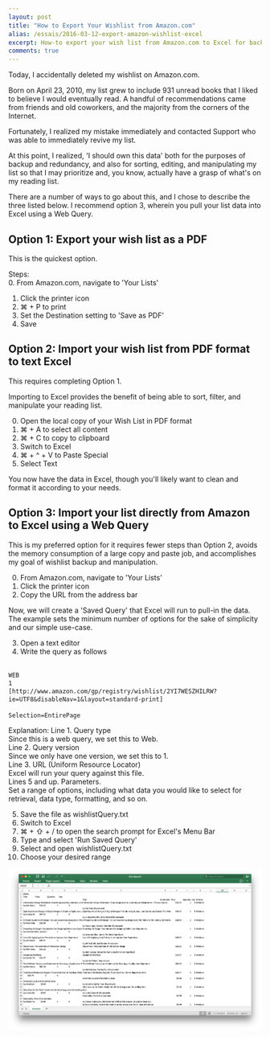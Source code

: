 ```yaml
---
layout: post
title: "How to Export Your Wishlist from Amazon.com"
alias: /essais/2016-03-12-export-amazon-wishlist-excel  
excerpt: How-to export your wish list from Amazon.com to Excel for backup and editing.  
comments: true
---
```


Today, I accidentally deleted my wishlist on Amazon.com.  

Born on April 23, 2010, my list grew to include 931 unread books that I liked to believe I would eventually read. A handful of recommendations came from friends and old coworkers, and the majority from the corners of the Internet.

Fortunately, I realized my mistake immediately and contacted Support who was able to immediately revive my list.  

At this point, I realized, 'I should own this data' both for the purposes of backup and redundancy, and also for sorting, editing, and manipulating my list so that I may prioritize and, you know, actually have a grasp of what's on my reading list.  

There are a number of ways to go about this, and I chose to describe the three listed below. I recommend option 3, wherein you pull your list data into Excel using a Web Query. 

## Option 1: Export your wish list as a PDF  

This is the quickest option.

Steps:  
0. From Amazon.com, navigate to 'Your Lists'  
1. Click the printer icon  
2. ⌘ + P to print
3. Set the Destination setting to 'Save as PDF'  
4. Save  

## Option 2: Import your wish list from PDF format to text Excel

This requires completing Option 1. 

Importing to Excel provides the benefit of being able to sort, filter, and manipulate your reading list. 

0. Open the local copy of your Wish List in PDF format  
1. ⌘ + A to select all content  
2. ⌘ + C to copy to clipboard  
3. Switch to Excel  
3. ⌘ + ^ + V to Paste Special  
4. Select Text   

You now have the data in Excel, though you'll likely want to clean and format it according to your needs.  

## Option 3: Import your list directly from Amazon to Excel using a Web Query  

This is my preferred option for it requires fewer steps than Option 2, avoids the memory consumption of a large copy and paste job, and accomplishes my goal of wishlist backup and manipulation.  

0. From Amazon.com, navigate to 'Your Lists'  
1. Click the printer icon  
2. Copy the URL from the address bar  

Now, we will create a 'Saved Query' that Excel will run to pull-in the data. The example sets the minimum number of options for the sake of simplicity and our simple use-case.  

3. Open a text editor  
4. Write the query as follows  

<pre><code>  
WEB 
1  
[http://www.amazon.com/gp/registry/wishlist/2YI7WESZHILRW?ie=UTF8&disableNav=1&layout=standard-print]  

Selection=EntirePage  
</pre></code>  

Explanation: 
Line 1. Query type  
Since this is a web query, we set this to Web.  
Line 2. Query version  
Since we only have one version, we set this to 1.  
Line 3. URL (Uniform Resource Locator)  
Excel will run your query against this file.  
Lines 5 and up. Parameters.  
Set a range of options, including what data you would like to select for retrieval, data type, formatting, and so on.  

5. Save the file as wishlistQuery.txt  
6. Switch to Excel  
7. ⌘ + ⇧ + / to open the search prompt for Excel's Menu Bar  
8. Type and select 'Run Saved Query'  
9. Select and open wishlistQuery.txt  
10. Choose your desired range  

![Amazon Wishlist in Excel XLSX format](/assets/images/amazon-wishlist-export-excel.png)  
